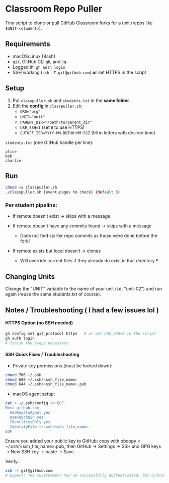# Classroom Repo Puller

Tiny script to clone or pull GitHub Classroom forks for a unit (repos like `$UNIT-<student>`).

## Requirements
- macOS/Linux (Bash)
- `git`, GitHub CLI `gh`, and `jq`
- Logged in: `gh auth login`
- SSH working (`ssh -T git@github.com`) **or** set HTTPS in the script

## Setup
1. Put `classpuller.sh` and `students.txt` in the **same folder**.
2. Edit the **config** in `classpuller.sh`:
   - `ORG="org"`
   - `UNIT="unit"`
   - `PARENT_DIR="/path/to/parent_dir"`
   - `USE_SSH=1` (set `0` to use HTTPS)
   - `CUTOFF_ISO=YYYY-MM-DDTHH:MM:SSZ` (fill in letters with desired time)

`students.txt` (one GitHub handle per line):
```text
alice
bob
charlie
```

## Run
```bash
chmod +x classpuller.sh
./classpuller.sh [event-pages to check] (default 3)
```
### Per student pipeline:

- If remote doesn’t exist → skips with a message

- If remote doesn't have any commits found → skips with a message
   - Does not find starter repo commits as those were done before the fork!
     
- If remote exists but local doesn’t → clones
     - Will override current files if they already do exist in that directory !!



## Changing Units
Change the "UNIT" variable to the name of your unit (i.e. "unit-02") and run again (reuse the same students.txt of course).

## Notes / Troubleshooting ( I had a few issues lol )
#### HTTPS Option (no SSH needed)

```bash
gh config set git_protocol https   # or set USE_SSH=0 in the script
gh auth login
# finish the steps necessary
```
#### SSH Quick Fixes / Troubleshooting
- Private key permissions (must be locked down):

```bash
chmod 700 ~/.ssh
chmod 600 ~/.ssh/<ssh_file_name>
chmod 644 ~/.ssh/<ssh_file_name>.pub
``` 
- macOS agent setup:

```bash
cat > ~/.ssh/config <<'EOF'
Host github.com
  AddKeysToAgent yes
  UseKeychain yes
  IdentitiesOnly yes
  IdentityFile ~/.ssh/<ssh_file_name>
EOF
```
Ensure you added your public key to GitHub: copy with pbcopy < ~/.ssh/<ssh_file_name>.pub, then GitHub → Settings → SSH and GPG keys → New SSH key → paste → Save.

Verify:

```bash
ssh -T git@github.com
# Expect: "Hi <username>! You've successfully authenticated, but GitHub does not provide shell access."
```
